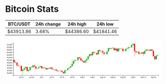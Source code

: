 # Bitcoin Stats

BTC/USDT|24h change|24h high|24h low|
|---|---|---|---|
|$43913.86|3.68%|$44386.60|$41841.46|

<img src="./chart.svg">
